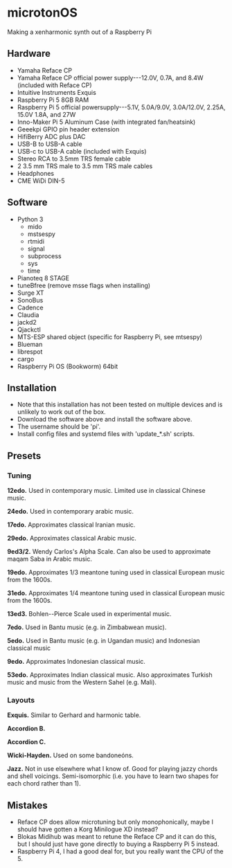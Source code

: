# microtonOS
Making a xenharmonic synth out of a Raspberry Pi

## Hardware
- Yamaha Reface CP
- Yamaha Reface CP official power supply---12.0V, 0.7A, and 8.4W (included with Reface CP) 
- Intuitive Instruments Exquis
- Raspberry Pi 5 8GB RAM
- Raspberry Pi 5 official powersupply---5.1V, 5.0A/9.0V, 3.0A/12.0V, 2.25A, 15.0V 1.8A, and 27W
- Inno-Maker Pi 5 Aluminum Case (with integrated fan/heatsink)
- Geeekpi GPIO pin header extension
- HifiBerry ADC plus DAC
- USB-B to USB-A cable
- USB-c to USB-A cable (included with Exquis)
- Stereo RCA to 3.5mm TRS female cable
- 2 3.5 mm TRS male to 3.5 mm TRS male cables
- Headphones
- CME WiDi DIN-5

## Software
- Python 3
	- mido
	- mstsespy
	- rtmidi
	- signal
	- subprocess
	- sys
	- time
- Pianoteq 8 STAGE
- tuneBfree (remove msse flags when installing)
- Surge XT
- SonoBus
- Cadence
- Claudia
- jackd2
- Qjackctl
- MTS-ESP shared object (specific for Raspberry Pi, see mtsespy)
- Blueman
- librespot
- cargo
- Raspberry Pi OS (Bookworm) 64bit

## Installation
- Note that this installation has not been tested on multiple devices and is unlikely to work out of the box.
- Download the software above and install the software above.
- The username should be 'pi'.
- Install config files and systemd files with 'update_*.sh' scripts.

## Presets

### Tuning

**12edo.** Used in contemporary music. Limited use in classical Chinese music.

**24edo.** Used in contemporary arabic music.

**17edo.** Approximates classical Iranian music.

**29edo.** Approximates classical Arabic music.

**9ed3/2.** Wendy Carlos's Alpha Scale. Can also be used to approximate maqam Saba in Arabic music.

**19edo.** Approximates 1/3 meantone tuning used in classical European music from the 1600s.

**31edo.** Approximates 1/4 meantone tuning used in classical European music from the 1600s.

**13ed3.** Bohlen--Pierce Scale used in experimental music.

**7edo.** Used in Bantu music (e.g. in Zimbabwean music).

**5edo.** Used in Bantu music (e.g. in Ugandan music) and Indonesian classical music

**9edo.** Approximates Indonesian classical music.

**53edo.** Approximates Indian classical music. Also approximates Turkish music and music from the Western Sahel (e.g. Mali).

### Layouts

**Exquis.** Similar to Gerhard and harmonic table.

**Accordion B.**

**Accordion C.**

**Wicki-Hayden.** Used on some bandoneóns.

**Jazz.** Not in use elsewhere what I know of. Good for playing jazzy chords and shell voicings. Semi-isomorphic (i.e. you have to learn two shapes for each chord rather than 1).

## Mistakes
- Reface CP does allow microtuning but only monophonically, maybe I should have gotten a Korg Minilogue XD instead?
- Blokas Midihub was meant to retune the Reface CP and it can do this, but I should just have gone directly to buying a Raspberry Pi 5 instead.
- Raspberry Pi 4, I had a good deal for, but you really want the CPU of the 5.

